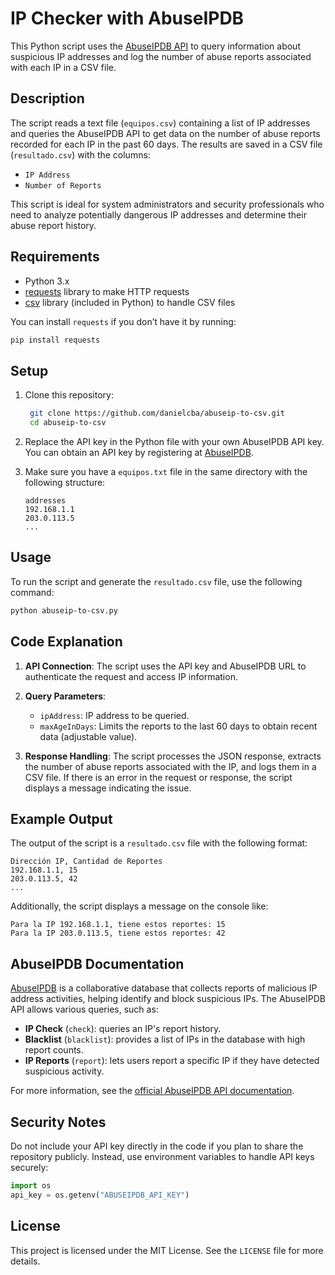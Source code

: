 # IP Checker with AbuseIPDB

This Python script uses the [AbuseIPDB API](https://www.abuseipdb.com) to query information about suspicious IP addresses and log the number of abuse reports associated with each IP in a CSV file.

## Description

The script reads a text file (`equipos.csv`) containing a list of IP addresses and queries the AbuseIPDB API to get data on the number of abuse reports recorded for each IP in the past 60 days. The results are saved in a CSV file (`resultado.csv`) with the columns:
- `IP Address`
- `Number of Reports`

This script is ideal for system administrators and security professionals who need to analyze potentially dangerous IP addresses and determine their abuse report history.

## Requirements

- Python 3.x
- [requests](https://docs.python-requests.org/en/master/) library to make HTTP requests
- [csv](https://docs.python.org/3/library/csv.html) library (included in Python) to handle CSV files

You can install `requests` if you don’t have it by running:
```bash
pip install requests
```

## Setup

1. Clone this repository:
   ```bash
    git clone https://github.com/danielcba/abuseip-to-csv.git
    cd abuseip-to-csv
   ```

2. Replace the API key in the Python file with your own AbuseIPDB API key. You can obtain an API key by registering at [AbuseIPDB](https://www.abuseipdb.com/register).

3. Make sure you have a `equipos.txt` file in the same directory with the following structure:
   ```
   addresses
   192.168.1.1
   203.0.113.5
   ...
   ```

## Usage

To run the script and generate the `resultado.csv` file, use the following command:
```bash
python abuseip-to-csv.py
```

## Code Explanation

1. **API Connection**: The script uses the API key and AbuseIPDB URL to authenticate the request and access IP information.

2. **Query Parameters**:
   - `ipAddress`: IP address to be queried.
   - `maxAgeInDays`: Limits the reports to the last 60 days to obtain recent data (adjustable value).

3. **Response Handling**: The script processes the JSON response, extracts the number of abuse reports associated with the IP, and logs them in a CSV file. If there is an error in the request or response, the script displays a message indicating the issue.

## Example Output

The output of the script is a `resultado.csv` file with the following format:
```csv
Dirección IP, Cantidad de Reportes
192.168.1.1, 15
203.0.113.5, 42
...
```

Additionally, the script displays a message on the console like:
```
Para la IP 192.168.1.1, tiene estos reportes: 15
Para la IP 203.0.113.5, tiene estos reportes: 42
```

## AbuseIPDB Documentation

[AbuseIPDB](https://www.abuseipdb.com) is a collaborative database that collects reports of malicious IP address activities, helping identify and block suspicious IPs. The AbuseIPDB API allows various queries, such as:
- **IP Check** (`check`): queries an IP's report history.
- **Blacklist** (`blacklist`): provides a list of IPs in the database with high report counts.
- **IP Reports** (`report`): lets users report a specific IP if they have detected suspicious activity.

For more information, see the [official AbuseIPDB API documentation](https://docs.abuseipdb.com/#introduction).

## Security Notes

Do not include your API key directly in the code if you plan to share the repository publicly. Instead, use environment variables to handle API keys securely:
```python
import os
api_key = os.getenv("ABUSEIPDB_API_KEY")
```

## License

This project is licensed under the MIT License. See the `LICENSE` file for more details.
